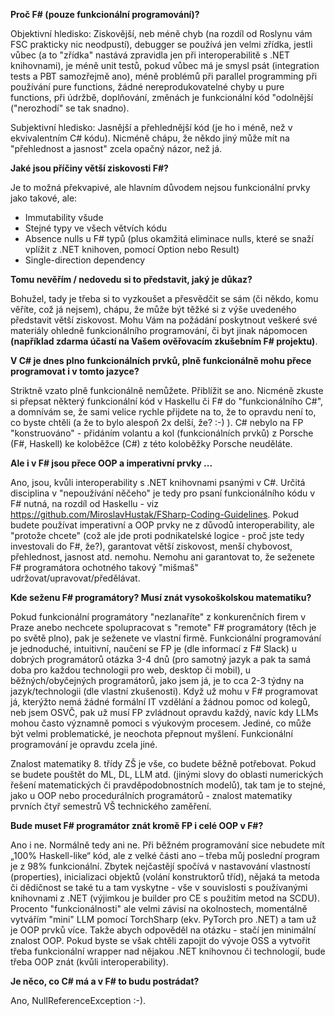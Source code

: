 **Proč F# (pouze funkcionální programování)?**

Objektivní hledisko: Ziskovější, neb méně chyb (na rozdíl od Roslynu vám FSC prakticky nic neodpustí), debugger se používá jen velmi zřídka, jestli vůbec (a to "zřídka" nastává zpravidla jen při interoperabilitě s .NET knihovnami), je méně unit testů, pokud vůbec má je smysl psát (integration tests a PBT samozřejmě ano), méně problémů při parallel programming při používání pure functions, žádné nereprodukovatelné chyby u pure functions, při údržbě, doplňování, změnách je funkcionální kód "odolnější ("nerozhodí" se tak snadno).

Subjektivní hledisko: Jasnější a přehlednější kód (je ho i méně, než v ekvivalentním C# kódu). Nicméně chápu, že někdo jiný může mít na "přehlednost a jasnost" zcela opačný názor, než já.

**Jaké jsou příčiny větší ziskovosti F#?**

Je to možná překvapivé, ale hlavním důvodem nejsou funkcionální prvky jako takové, ale:

- Immutability všude
- Stejné typy ve všech větvích kódu
- Absence nulls u F# typů (plus okamžitá eliminace nulls, které se snaží vplížit z .NET knihoven, pomocí Option nebo Result)
- Single-direction dependency

**Tomu nevěřím / nedovedu si to představit, jaký je důkaz?**

Bohužel, tady je třeba si to vyzkoušet a přesvědčit se sám (či někdo, komu věříte, což já nejsem), chápu, že může být těžké si z výše uvedeného představit větší ziskovost. Mohu Vám na požádání poskytnout veškeré své materiály ohledně funkcionálního programování, či byt jinak nápomocen **(například zdarma účastí na Vašem ověřovacím zkušebním F# projektu)**. 

**V C# je dnes plno funkcionálních prvků, plně funkcionálně mohu přece programovat i v tomto jazyce?**

Striktně vzato plně funkcionálně nemůžete. Přiblížit se ano. Nicméně zkuste si přepsat některý funkcionální kód v Haskellu či F# do "funkcionálního C#", a domnívám se, že sami velice rychle přijdete na to, že to opravdu není to, co byste chtěli (a že to bylo alespoň 2x delší, že? :-) ). C# nebylo na FP "konstruováno" - přidáním volantu a kol (funkcionálních prvků) z Porsche (F#, Haskell) ke koloběžce (C#) z této koloběžky Porsche neuděláte. 

**Ale i v F# jsou přece OOP a imperativní prvky ...** 

Ano, jsou, kvůli interoperability s .NET knihovnami psanými v C#. Určitá disciplina v "nepoužívání něčeho" je tedy pro psaní funkcionálního kódu v F# nutná, na rozdíl od Haskellu - viz https://github.com/MiroslavHustak/FSharp-Coding-Guidelines. Pokud budete používat imperativní a OOP prvky ne z důvodů interoperability, ale "protože chcete" (což ale jde proti podnikatelské logice - proč jste tedy investovali do F#, že?), garantovat větší ziskovost, menší chybovost, přehlednost, jasnost atd. nemohu. Nemohu ani garantovat to, že seženete F# programátora ochotného takový "mišmaš" udržovat/upravovat/předělávat.    

**Kde seženu F# programátory? Musí znát vysokoškolskou matematiku?** 

Pokud funkcionální programátory "nezlanaříte" z konkurenčních firem v Praze anebo nechcete spolupracovat s "remote" F# programátory (těch je po světě plno), pak je seženete ve vlastní firmě. Funkcionální programování je jednoduché, intuitivní, naučení se FP je (dle informací z F# Slack) u dobrých programátorů otázka 3-4 dnů (pro samotný jazyk a pak ta samá doba pro každou technologii pro web, desktop či mobil), u běžných/obyčejných programátorů, jako jsem já, je to cca 2-3 týdny na jazyk/technologii (dle vlastní zkušenosti). Když už mohu v F# programovat já, kterýžto nemá žádné formální IT vzdělání a žádnou pomoc od kolegů, neb jsem OSVČ, pak už musí FP zvládnout opravdu každý, navíc kdy LLMs mohou často významně pomoci s výukovým procesem. Jediné, co může být velmi problematické, je neochota přepnout myšlení. Funkcionální programování je opravdu zcela jiné.

Znalost matematiky 8. třídy ZŠ je vše, co budete běžně potřebovat. Pokud se budete pouštět do ML, DL, LLM atd. (jinými slovy do oblasti numerických řešení matematických či pravděpodobnostních modelů), tak tam je to stejné, jako u OOP nebo procedurálních programátorů - znalost matematiky prvních čtyř semestrů VŠ technického zaměření.

**Bude muset F# programátor znát kromě FP i celé OOP v F#?** 

Ano i ne. Normálně tedy ani ne. Při běžném programování sice nebudete mít „100% Haskell-like“ kód, ale z velké části ano – třeba můj poslední program je z 98% funkcionální. Zbytek nejčastějí spočívá v nastavování vlastností (properties), inicializaci objektů (volání konstruktorů tříd), nějaká ta metoda či dědičnost se také tu a tam vyskytne - vše v souvislosti s používanými knihovnami z .NET (výjimkou je builder pro CE s použitím metod na SCDU). Procento "funkcionálnosti" ale velmi závisí na okolnostech, momentálně vytvářím "mini" LLM pomocí TorchSharp (ekv. PyTorch pro .NET) a tam už je OOP prvků více. Takže abych odpověděl na otázku - stačí jen minimální znalost OOP. Pokud byste se však chtěli zapojit do vývoje OSS a vytvořit třeba funkcionální wrapper nad nějakou .NET knihovnou či technologií, bude třeba OOP znát (kvůli interoperability).

**Je něco, co C# má a v F# to budu postrádat?** 

Ano, NullReferenceException :-). 
